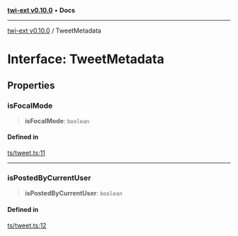 [**twi-ext v0.10.0**](../README.md) • **Docs**

***

[twi-ext v0.10.0](../README.md) / TweetMetadata

# Interface: TweetMetadata

## Properties

### isFocalMode

> **isFocalMode**: `boolean`

#### Defined in

[ts/tweet.ts:11](https://github.com/Robot-Inventor/twi-ext/blob/71f902b95c19fccdef60c81ed4ae95097b7deba8/src/ts/tweet.ts#L11)

***

### isPostedByCurrentUser

> **isPostedByCurrentUser**: `boolean`

#### Defined in

[ts/tweet.ts:12](https://github.com/Robot-Inventor/twi-ext/blob/71f902b95c19fccdef60c81ed4ae95097b7deba8/src/ts/tweet.ts#L12)
